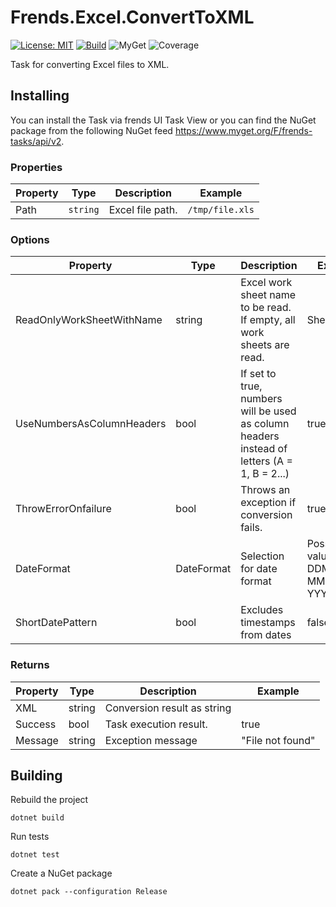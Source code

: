 # Frends.Excel.ConvertToXML

[![License: MIT](https://img.shields.io/badge/License-MIT-green.svg)](https://opensource.org/licenses/MIT)
[![Build](https://github.com/FrendsPlatform/Frends.Excel/actions/workflows/ConvertToXML_main.yml/badge.svg)](https://github.com/FrendsPlatform/Frends.Excel/actions)
![MyGet](https://img.shields.io/myget/frends-tasks/v/Frends.Excel.ConvertToXML)
![Coverage](https://app-github-custom-badges.azurewebsites.net/Badge?key=FrendsPlatform/Frends.Excel/Frends.Excel.ConvertToXML|main)

Task for converting Excel files to XML.

## Installing

You can install the Task via frends UI Task View or you can find the NuGet package from the following NuGet feed
https://www.myget.org/F/frends-tasks/api/v2.

### Properties

| Property | Type | Description      | Example         |
| -------- | -------- |------------------|-----------------|
| Path | `string` | Excel file path. | `/tmp/file.xls` |

### Options

| Property  | Type  | Description |Example|
|-----------|-------|-------------|-------|
| ReadOnlyWorkSheetWithName  | string | Excel work sheet name to be read. If empty, all work sheets are read. |Sheet1| 
| UseNumbersAsColumnHeaders| bool | If set to true, numbers will be used as column headers instead of letters (A = 1, B = 2...) | true |
| ThrowErrorOnfailure| bool | Throws an exception if conversion fails. |  true |
| DateFormat | DateFormat | Selection for date format | Possible values: DDMMYYYY, MMDDYYYY, YYYYMMDD |
| ShortDatePattern | bool | Excludes timestamps from dates | false |

### Returns

| Property | Type   | Description                 |Example|
|----------|--------|-----------------------------|-------|
| XML      | string | Conversion result as string | |
| Success  | bool   | Task execution result.      | true |
| Message  | string | Exception message           | "File not found"|


## Building

Rebuild the project

`dotnet build`

Run tests

`dotnet test`

Create a NuGet package

`dotnet pack --configuration Release`
